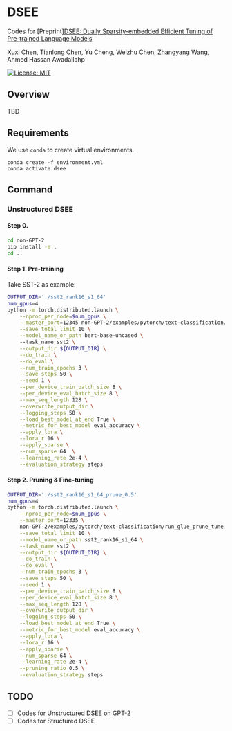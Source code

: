 # DSEE


Codes for [Preprint][DSEE: Dually Sparsity-embedded Efficient Tuning of Pre-trained Language Models](https://arxiv.org/abs/2111.00160)

Xuxi Chen, Tianlong Chen, Yu Cheng, Weizhu Chen, Zhangyang Wang, Ahmed Hassan Awadallahp

[![License: MIT](https://img.shields.io/badge/License-MIT-green.svg)](https://opensource.org/licenses/MIT)

## Overview
TBD
## Requirements

We use `conda` to create virtual environments. 
```{bash}
conda create -f environment.yml
conda activate dsee
```

## Command

### Unstructured DSEE
#### Step 0.

```bash
cd non-GPT-2
pip install -e .
cd ..
```

#### Step 1. Pre-training

Take SST-2 as example:
```bash
OUTPUT_DIR='./sst2_rank16_s1_64'
num_gpus=4
python -m torch.distributed.launch \
    --nproc_per_node=$num_gpus \
    --master_port=12345 non-GPT-2/examples/pytorch/text-classification/run_glue.py \
    --save_total_limit 10 \
    --model_name_or_path bert-base-uncased \ 
    --task_name sst2 \
    --output_dir ${OUTPUT_DIR} \
    --do_train \
    --do_eval \
    --num_train_epochs 3 \
    --save_steps 50 \
    --seed 1 \
    --per_device_train_batch_size 8 \
    --per_device_eval_batch_size 8 \
    --max_seq_length 128 \
    --overwrite_output_dir \
    --logging_steps 50 \
    --load_best_model_at_end True \
    --metric_for_best_model eval_accuracy \
    --apply_lora \
    --lora_r 16 \
    --apply_sparse \
    --num_sparse 64  \
    --learning_rate 2e-4 \
    --evaluation_strategy steps 
```
#### Step 2. Pruning & Fine-tuning
```bash
OUTPUT_DIR='./sst2_rank16_s1_64_prune_0.5'
num_gpus=4
python -m torch.distributed.launch \
    --nproc_per_node=$num_gpus \
    --master_port=12335 \
    non-GPT-2/examples/pytorch/text-classification/run_glue_prune_tune.py \
    --save_total_limit 10 \
    --model_name_or_path sst2_rank16_s1_64 \
    --task_name sst2 \
    --output_dir ${OUTPUT_DIR} \
    --do_train \
    --do_eval \
    --num_train_epochs 3 \
    --save_steps 50 \
    --seed 1 \
    --per_device_train_batch_size 8 \
    --per_device_eval_batch_size 8 \
    --max_seq_length 128 \
    --overwrite_output_dir \
    --logging_steps 50 \
    --load_best_model_at_end True \
    --metric_for_best_model eval_accuracy \
    --apply_lora \
    --lora_r 16 \
    --apply_sparse \
    --num_sparse 64 \
    --learning_rate 2e-4 \
    --pruning_ratio 0.5 \
    --evaluation_strategy steps
```

## TODO
- [ ] Codes for Unstructured DSEE on GPT-2
- [ ] Codes for Structured DSEE